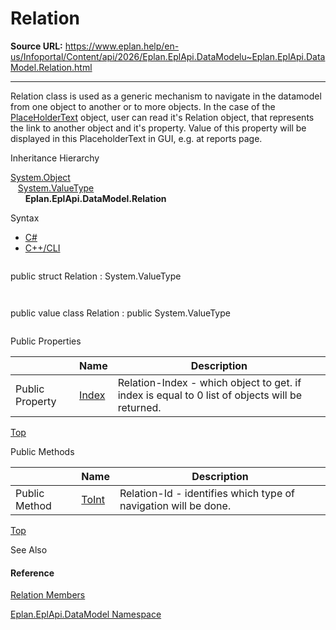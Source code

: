 # Relation

**Source URL:** https://www.eplan.help/en-us/Infoportal/Content/api/2026/Eplan.EplApi.DataModelu~Eplan.EplApi.DataModel.Relation.html

---

Relation class is used as a generic mechanism to navigate in the datamodel from one object to another or to more objects. In the case of the [PlaceHolderText](Eplan.EplApi.DataModelu~Eplan.EplApi.DataModel.PlaceHolderText.html) object, user can read it's Relation object, that represents the link to another object and it's property. Value of this property will be displayed in this PlaceholderText in GUI, e.g. at reports page.

Inheritance Hierarchy

[System.Object](#)  
   [System.ValueType](#)  
      **Eplan.EplApi.DataModel.Relation**

Syntax

- [C#](#i-syntax-CS)
- [C++/CLI](#i-syntax-CPP2005)

```
```
public struct Relation : System.ValueType
```
```

```
```
public value class Relation : public System.ValueType
```
```





Public Properties

|  | Name | Description |
| --- | --- | --- |
| Public Property | [Index](Eplan.EplApi.DataModelu~Eplan.EplApi.DataModel.Relation~Index.html) | Relation-Index - which object to get. if index is equal to 0 list of objects will be returned. |

[Top](#top)

Public Methods

|  | Name | Description |
| --- | --- | --- |
| Public Method | [ToInt](Eplan.EplApi.DataModelu~Eplan.EplApi.DataModel.Relation~ToInt.html) | Relation-Id - identifies which type of navigation will be done. |

[Top](#top)




See Also

#### Reference

[Relation Members](Eplan.EplApi.DataModelu~Eplan.EplApi.DataModel.Relation_members.html)
  
[Eplan.EplApi.DataModel Namespace](Eplan.EplApi.DataModelu~Eplan.EplApi.DataModel_namespace.html)